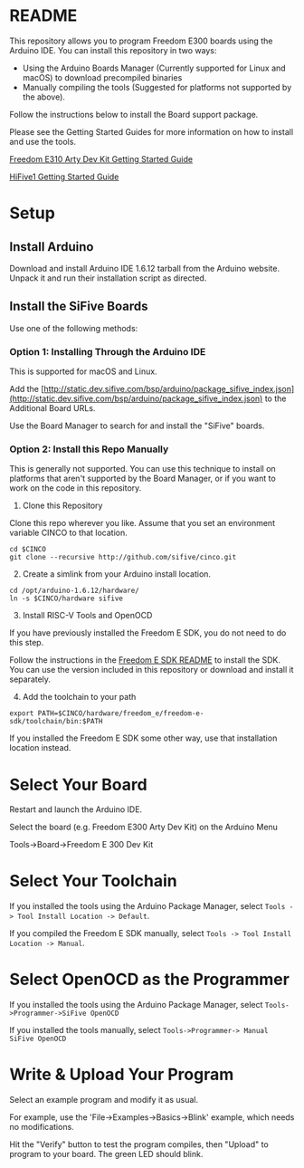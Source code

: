 # README #

This repository allows you to program Freedom E300 boards using the Arduino IDE.
You can install this repository in two ways:

* Using the Arduino Boards Manager (Currently supported for Linux and macOS) to download precompiled binaries
* Manually compiling the tools (Suggested for platforms not supported by the above).

Follow the instructions below to install the Board support package.

Please see the Getting Started Guides for more information on how to install and use the tools.

[Freedom E310 Arty Dev Kit Getting Started Guide](https://dev.sifive.com/develop/freedom-e310-arty-dev-kit-v1-0/)

[HiFive1 Getting Started Guide](https://dev.sifive.com/hifive1/)

# Setup #

## Install Arduino ##

Download and install Arduino IDE 1.6.12 tarball from the Arduino website. Unpack it and run their installation script as directed.

## Install the SiFive Boards ##

Use one of the following methods:

### Option 1: Installing Through the Arduino IDE ###

This is supported for macOS and Linux.

Add the [http://static.dev.sifive.com/bsp/arduino/package_sifive_index.json](http://static.dev.sifive.com/bsp/arduino/package_sifive_index.json) to the Additional Board URLs.

Use the Board Manager to search for and install the "SiFive" boards.

### Option 2: Install this Repo Manually ###

This is generally not supported. You can use this technique to install on platforms that aren't supported by the Board Manager, or if you want to work on the code in this repository.

1. Clone this Repository

  Clone this repo wherever you like. Assume that you set an environment variable CINCO to that location.

  ```
  cd $CINCO
  git clone --recursive http://github.com/sifive/cinco.git
  ```

2. Create a simlink from your Arduino install location. 

  ```
  cd /opt/arduino-1.6.12/hardware/
  ln -s $CINCO/hardware sifive
  ```

3. Install RISC-V Tools and OpenOCD

  If you have previously installed the Freedom E SDK, you do not need
  to do this step.

  Follow the instructions in the [Freedom E SDK README](https://github.com/sifive/freedom-e-sdk/blob/master/README.md) to install the SDK. You can use the version included in this repository or download and install it separately.

4. Add the toolchain to your path

  ```
  export PATH=$CINCO/hardware/freedom_e/freedom-e-sdk/toolchain/bin:$PATH
  ```

If you installed the Freedom E SDK some other way, use that installation
location instead.

# Select Your Board #

Restart and launch the Arduino IDE.

Select the board (e.g. Freedom E300 Arty Dev Kit) on the Arduino Menu

Tools->Board->Freedom E 300 Dev Kit

# Select Your Toolchain #

If you installed the tools using the Arduino Package Manager,
select `Tools -> Tool Install Location -> Default`.

If you compiled the Freedom E SDK manually,
select `Tools -> Tool Install Location -> Manual`.

# Select OpenOCD as the  Programmer #

If you installed the tools using the Arduino Package Manager,
select `Tools->Programmer->SiFive OpenOCD`

If you installed the tools manually, select
`Tools->Programmer-> Manual SiFive OpenOCD`

# Write & Upload Your Program #

Select an example program and modify it as usual.

For example, use the 'File->Examples->Basics->Blink' example, which needs
no modifications.

Hit the "Verify" button to test the program compiles,
then "Upload" to program to your board. The green LED should blink.
